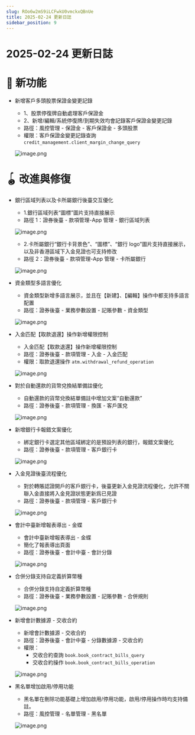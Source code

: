 ```yaml
---
slug: ROo6w2mS9iLCFwkU0vmckxQBnUe
title: 2025-02-24 更新日誌
sidebar_position: 9
---
```



# 2025-02-24 更新日誌


# 🎉 新功能

- 新增客戶多頭股票保證金變更記錄
    - 1、股票停復牌自動處理客戶保證金
    - 2、新增/編輯/系統停復牌/到期失效均會記錄客戶保證金變更記錄
    - 路徑：風控管理 - 保證金 - 客戶保證金 - 多頭股票
    - 權限：客戶保證金變更記錄查詢 `credit_management.client_margin_change_query`

    ![image.png](/assets/41153d4202c60c8f0d3cac4b4b11317d.png)


# 🪀 改進與修復

- 銀行區域列表以及卡所屬銀行後臺交互優化
    - 1.銀行區域列表“圖標”圖片支持直接展示
    - 路徑 1：證券後臺 - 款項管理-App 管理 - 銀行區域列表

    ![image.png](/assets/fb9d43bea83e8419cc43d4881ba59f72.png)

    - 2.卡所屬銀行“銀行卡背景色”、“圖標”、“銀行 logo”圖片支持直接展示，以及非香港區域下入金見證也可支持修改
    - 路徑 2：證券後臺 - 款項管理-App 管理 - 卡所屬銀行

    ![image.png](/assets/3235d4b08f4640f347a465e6d504f8a2.png)

- 資金類型多語言優化
    - 資金類型新增多語言展示，並且在【新建】、【編輯】操作中都支持多語言配置
    - 路徑：證券後臺 - 業務參數設置 - 記賬參數 - 資金類型

    ![image.png](/assets/f291380b3626e816250e0f5c6385cbe9.png)

- 入金匹配【取款退還】操作新增權限控制
    - 入金匹配【取款退還】操作新增權限控制
    - 路徑：證券後臺 - 款項管理 - 入金 - 入金匹配
    - 權限：取款退還操作 `atm.withdrawal_refund_operation`

    ![image.png](/assets/a207c85efb8451169db3faf7d92e365f.png)

- 對於自動還款的貨幣兌換結單備註優化
    - 自動還款的貨幣兌換結單備註中增加文案“自動還款”
    - 路徑：證券後臺 - 款項管理 - 換匯 - 客戶匯兌

    ![image.png](/assets/5853a7d8c26c0e55ddf1e7559eda7b53.png)

- 新增銀行卡報錯文案優化
    - 綁定銀行卡選定其他區域綁定的是預設列表的銀行，報錯文案優化
    - 路徑：證券後臺 - 款項管理 - 客戶銀行卡

    ![image.png](/assets/c62f77d11b2799f8a4441559d78832f7.png)

- 入金見證後臺流程優化
    - 對於轉賬認證開戶的客戶銀行卡，後臺更新入金見證流程優化，允許不關聯入金直接將入金見證狀態更新爲已見證
    - 路徑：證券後臺 - 款項管理 - 客戶銀行卡

    ![image.png](/assets/d99231b0cce73680267b8ce0c48b9b42.png)

- 會計中臺新增報表導出 - 金蝶
    - 會計中臺新增報表導出 - 金蝶
    - 簡化了報表導出頁面
    - 路徑：證券後臺 - 會計中臺 - 會計分錄

    ![image.png](/assets/83159d1bbc85f7ee48d496df218277b2.png)

- 合併分錄支持自定義折算幣種
    - 合併分錄支持自定義折算幣種
    - 路徑：證券後臺 - 業務參數設置 - 記賬參數 - 合併規則

    ![image.png](/assets/17bc52e90807ce55772420ad5bce3a8a.png)

- 新增會計數據源 - 交收合約
    - 新增會計數據源 - 交收合約
    - 路徑：證券後臺 - 會計中臺 - 分錄數據源 - 交收合約
    - 權限：
        - 交收合約查詢 `book.book_contract_bills_query`
        - 交收合約操作 `book.book_contract_bills_operation`

    ![image.png](/assets/fcc6af86c2b3986fde07ebaa9698177c.png)

- 黑名單增加啟用/停用功能
    - 黑名單在刪除功能基礎上增加啟用/停用功能，啟用/停用操作時均支持備註。
    - 路徑：風控管理 - 名單管理 - 黑名單

    ![image.png](/assets/b67f95e192af006fe277bf5789f91c99.png)

